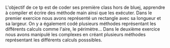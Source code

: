 L'objectif de ce tp est de coder ses première class hors de bluej, apprendre à compiler et écrire des méthode main ainsi que les exécuter.
Dans le premier exercice nous avons représenté un rectangle avec sa longueur et sa largeur. On y a également codé plusieurs méthodes représentant les différents calculs comme l'aire, le périmètre...
Dans le deuxième exercice nous avons manipulé les complexes en créant plusieurs méthodes représentant les différents calculs posssibles.
